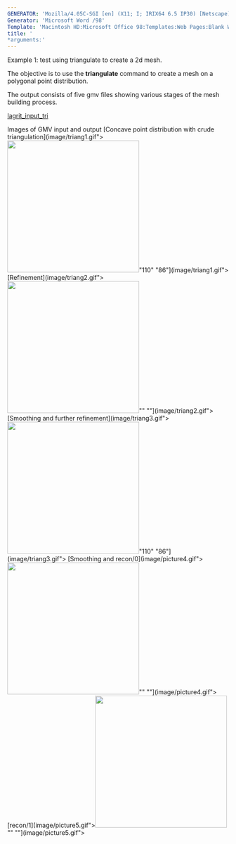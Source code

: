 ```yaml
---
GENERATOR: 'Mozilla/4.05C-SGI [en] (X11; I; IRIX64 6.5 IP30) [Netscape]'
Generator: 'Microsoft Word /98'
Template: 'Macintosh HD:Microsoft Office 98:Templates:Web Pages:Blank Web Page'
title: '
*arguments:'
---
```


Example 1: test using triangulate to create a 2d mesh.

 The objective is to use the **triangulate** command to create a mesh
 on a polygonal point distribution.

 The output consists of five gmv files showing various stages of the
 mesh building process.

 [lagrit\_input\_tri](../lagrit_input_tri)

Images of GMV input and output
[Concave point distribution with crude
triangulation](image/triang1.gif"><img height="300" width="300" src="https://lanl.github.io/LaGriT/assets/images/triang1_tn.gif">"110"
"86"](image/triang1.gif">
[Refinement](image/triang2.gif"><img height="300" width="300" src="https://lanl.github.io/LaGriT/assets/images/triang2_tn.gif">""
""](image/triang2.gif">
[Smoothing and further
refinement](image/triang3.gif"><img height="300" width="300" src="https://lanl.github.io/LaGriT/assets/images/triang3_tn.gif">"110"
"86"](image/triang3.gif">
[Smoothing and
recon/0](image/picture4.gif"><img height="300" width="300" src="https://lanl.github.io/LaGriT/assets/images/triang4_tn.gif">""
""](image/picture4.gif">
[recon/1](image/picture5.gif"><img height="300" width="300" src="https://lanl.github.io/LaGriT/assets/images/triang5_tn.gif">""
""](image/picture5.gif">
